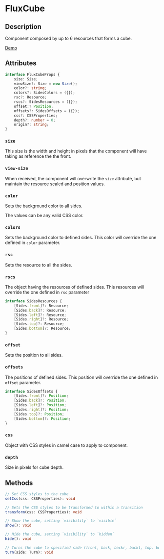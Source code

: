 ---
---

# FluxCube

## Description

Component composed by up to 6 resources that forms a cube.

[Demo](http://ragnarlotus.github.io/vue-flux-docs/demos/components/flux-cube.html)

## Attributes

``` ts
interface FluxCubeProps {
	size: Size;
	viewSize?: Size = new Size();
	color?: string;
	colors?: SidesColors = ({});
	rsc?: Resource;
	rscs?: SidesResources = ({});
	offset:? Position;
	offsets?: SidesOffsets = ({});
	css?: CSSProperties;
	depth?: number = 0;
	origin?: string;
}
```

### `size`

This size is the width and height in pixels that the component will have taking as reference the the front.

### `view-size`

When received, the component will overwrite the `size` attribute, but maintain the resource scaled and position values.

### `color`

Sets the background color to all sides.

The values can be any valid CSS color.

### `colors`

Sets the background color to defined sides. This color will override the one defined in `color` parameter.

### `rsc`

Sets the resource to all the sides.

### `rscs`

The object having the resources of defined sides. This resources will override the one defined in `rsc` parameter

``` ts
interface SidesResources {
	[Sides.front]?: Resource;
	[Sides.back]?: Resource;
	[Sides.left]?: Resource;
	[Sides.right]?: Resource;
	[Sides.top]?: Resource;
	[Sides.bottom]?: Resource;
}
```

### `offset`

Sets the position to all sides.

### `offsets`

The positions of defined sides. This position will override the one defined in `offset` parameter.

``` ts
interface SidesOffsets {
	[Sides.front]?: Position;
	[Sides.back]?: Position;
	[Sides.left]?: Position;
	[Sides.right]?: Position;
	[Sides.top]?: Position;
	[Sides.bottom]?: Position;
}
```

### `css`

Object with CSS styles in camel case to apply to component.

### `depth`

Size in pixels for cube depth.

## Methods

``` ts
// Set CSS styles to the cube
setCss(css: CSSProperties): void

// Sets the CSS styles to be transformed to within a transition
transform(css: CSSProperties): void

// Show the cube, setting `visibility` to `visible`
show(): void

// Hide the cube, setting `visibility` to `hidden`
hide(): void

// Turns the cube to specified side (front, back, backr, backl, top, bottom, left, right)
turn(side: Turn): void
```
